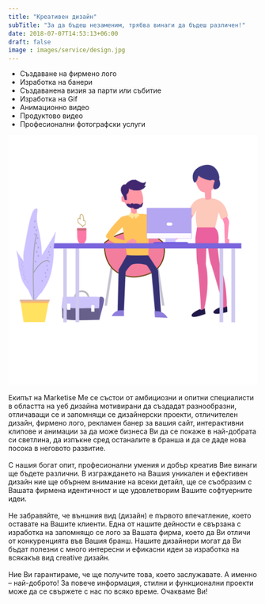 ```yaml
---
title: "Креативен дизайн"
subTitle: "За да бъдеш незаменим, трябва винаги да бъдеш различен!"
date: 2018-07-07T14:53:13+06:00
draft: false
image : images/service/design.jpg
---
```

<div class='row mt-5'>
  <div class='col-12 col-lg-8'>
    <ul class='ul-service'>
      <li>Създаване на фирмено лого</li>
      <li>Изработка на банери</li>
      <li>Създаванена визия за парти или събитие</li>
      <li>Изработка на Gif</li>
      <li>Aнимационно видео</li>
      <li>Продуктово видео</li>
      <li>Професионални фотографски услуги</li>
    </ul>
  </div>
  <div class='col-12 col-lg-4'>
      <img class="img-fluid" src="/images/service-pages/design.png" />
  </div>
</div>
<div class='justify'>
<p>
Екипът на Marketise Me се състои от амбициозни и опитни специалисти в областта на уеб дизайна мотивирани да създадат разнообразни, отличаващи се и запомнящи се дизайнерски проекти, отличителен дизайн, фирмено лого, рекламен банер за вашия сайт, интерактивни клипове и анимации за да може бизнеса Ви да се покаже в най-добрата си светлина, да изпъкне сред останалите в бранша и да се даде нова посока в неговото развитие.
<br/><br/>
С нашия богат опит, професионални умения и добър креатив Вие винаги ще бъдете различни. В изграждането на Вашия уникален и ефективен дизайн ние ще обърнем внимание на всеки детайл, ще се съобразим с Вашата фирмена идентичност и ще удовлетворим Вашите софтуерните идеи.
<br/><br/>
Не забравяйте, че външния вид (дизайн) е първото впечатление, което оставате на Вашите клиенти. Една от нашите дейности е свързана с изработка на запомнящо се лого за Вашата фирма, което да Ви отличи от конкуренцията във Вашия бранш. Нашите дизайнери могат да Ви бъдат полезни с много интересни и ефикасни идеи за изработка на всякакъв вид creative дизайн.
<br/><br/>
Ние Ви гарантираме, че ще получите това, което заслужавате. А именно – най-доброто! За повече информация, стилни и функционални проекти може да се свържете с нас по всяко време. Очакваме Ви!
</p>
</div>
